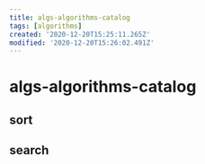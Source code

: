 ```yaml
---
title: algs-algorithms-catalog
tags: [algorithms]
created: '2020-12-20T15:25:11.265Z'
modified: '2020-12-20T15:26:02.491Z'
---
```


# algs-algorithms-catalog

## sort

## search

